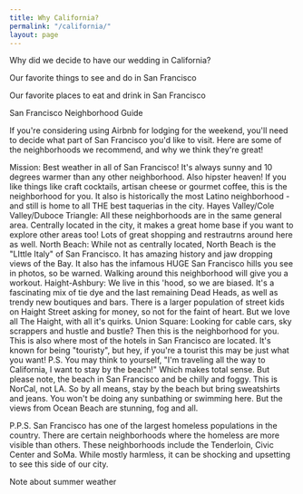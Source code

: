 ```yaml
---
title: Why California?
permalink: "/california/"
layout: page
---
```


Why did we decide to have our wedding in California?

Our favorite things to see and do in San Francisco

Our favorite places to eat and drink in San Francisco

San Francisco Neighborhood Guide

If you're considering using Airbnb for lodging for the weekend, you'll need to decide what part of San Francisco you'd like to visit. Here are some of the neighborhoods we recommend, and why we think they're great!

Mission: Best weather in all of San Francisco! It's always sunny and 10 degrees warmer than any other neighborhood. Also hipster heaven! If you like things like craft cocktails, artisan cheese or gourmet coffee, this is the neighborhood for you. It also is historically the most Latino neighborhood - and still is home to all THE best taquerias in the city.
Hayes Valley/Cole Valley/Duboce Triangle: All these neighborhoods are in the same general area. Centrally located in the city, it makes a great home base if you want to explore other areas too! Lots of great shopping and restrautrns around here as well.
North Beach: While not as centrally located, North Beach is the "LIttle Italy" of San Francisco. It has amazing history and jaw dropping views of the Bay. It also has the infamous HUGE San Francisco hills you see in photos, so be warned. Walking around this neighborhood will give you a workout.
Haight-Ashbury: We live in this 'hood, so we are biased. It's a fascinating mix of tie dye and the last remaining Dead Heads, as well as trendy new boutiques and bars. There is a larger population of street kids on Haight Street asking for money, so not for the faint of heart. But we love all The Haight, with all it's quirks.
Union Square: Looking for cable cars, sky scrappers and hustle and bustle? Then this is the neighborhood for you. This is also where most of the hotels in San Francisco are located. It's known for being "touristy", but hey, if you're a tourist this may be just what you want!
P.S.  You may think to yourself, "I'm traveling all the way to California, I want to stay by the beach!" Which makes total sense. But please note, the beach in San Francisco and be chilly and foggy. This is NorCal, not LA. So by all means, stay by the beach but bring sweatshirts and jeans. You won't be doing any sunbathing or swimming here. But the views from Ocean Beach are stunning, fog and all.

P.P.S. San Francisco has one of the largest homeless populations in the country. There are certain neighborhoods where the homeless are more visible than others. These neighborhoods include the Tenderloin, Civic Center and SoMa. While mostly harmless, it can be shocking and upsetting to see this side of our city.

Note about summer weather
